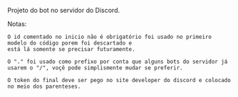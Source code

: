 Projeto do bot no servidor do Discord.

Notas:
    
    O id comentado no inicio não é obrigatório foi usado no primeiro modelo do código porem foi descartado e
    está lá somente se precisar futuramente.

    O "." foi usado como prefixo por conta que alguns bots do servidor já usarem o "/", voçê pode simplismente mudar se preferir.

    O token do final deve ser pego no site developer do discord e colocado no meio dos parenteses.  
